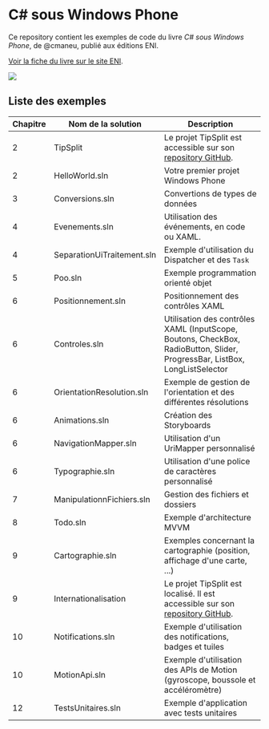C# sous Windows Phone
====================

Ce repository contient les exemples de code du livre *C# sous Windows Phone*, de @cmaneu, publié aux éditions ENI.

[Voir la fiche du livre sur le site ENI][lien-eni].

![](https://cloud.githubusercontent.com/assets/790974/4734946/3149f278-59da-11e4-9444-0c800d939157.png)

## Liste des exemples

Chapitre  |  Nom de la solution         |  Description
----------|-----------------------------|--------------------------------------------------------------------------
2         | TipSplit                    | Le projet TipSplit est accessible sur son [repository GitHub][tipsplit].
2         | HelloWorld.sln              | Votre premier projet Windows Phone
3         | Conversions.sln             | Convertions de types de données
4         | Evenements.sln              | Utilisation des événements, en code ou XAML.
4         | SeparationUiTraitement.sln  | Exemple d'utilisation du Dispatcher et des `Task`
5         | Poo.sln                     | Exemple programmation orienté objet
6         | Positionnement.sln          | Positionnement des contrôles XAML
6         | Controles.sln               | Utilisation des contrôles XAML (InputScope, Boutons, CheckBox, RadioButton, Slider, ProgressBar, ListBox, LongListSelector
6         | OrientationResolution.sln   | Exemple de gestion de l'orientation et des différentes résolutions
6		  | Animations.sln 				| Création des Storyboards
6		  | NavigationMapper.sln        | Utilisation d'un UriMapper personnalisé
6		  | Typographie.sln  			| Utilisation d'une police de caractères personnalisé
7         | ManipulationnFichiers.sln   | Gestion des fichiers et dossiers
8         | Todo.sln                    | Exemple d'architecture MVVM
9         | Cartographie.sln            | Exemples concernant la cartographie (position, affichage d'une carte, ...)
9         | Internationalisation	    | Le projet TipSplit est localisé. Il est accessible sur son [repository GitHub][tipsplit].
10        | Notifications.sln           | Exemple d'utilisation des notifications, badges et tuiles
10        | MotionApi.sln               | Exemple d'utilisation des APIs de Motion (gyroscope, boussole et accéléromètre)
12        | TestsUnitaires.sln          | Exemple d'application avec tests unitaires

[lien-eni]: http://www.editions-eni.fr/livres/c-sous-windows-phone-developpez-et-publiez-vos-applications-sur-le-store/.481f975c2e1c0a806ab879d47af19f77.html
[tipsplit]: https://github.com/cmaneu/tipsplit
